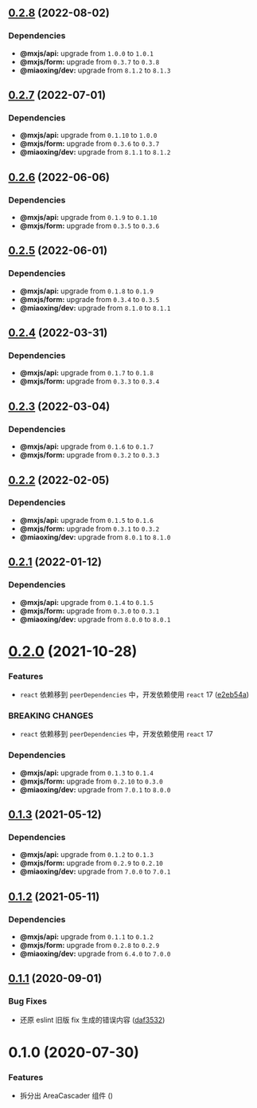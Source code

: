 ## [0.2.8](https://github.com/miaoxing/mxjs-area-cascader/compare/v0.2.7...v0.2.8) (2022-08-02)





### Dependencies

* **@mxjs/api:** upgrade from `1.0.0` to `1.0.1`
* **@mxjs/form:** upgrade from `0.3.7` to `0.3.8`
* **@miaoxing/dev:** upgrade from `8.1.2` to `8.1.3`

## [0.2.7](https://github.com/miaoxing/mxjs-area-cascader/compare/v0.2.6...v0.2.7) (2022-07-01)





### Dependencies

* **@mxjs/api:** upgrade from `0.1.10` to `1.0.0`
* **@mxjs/form:** upgrade from `0.3.6` to `0.3.7`
* **@miaoxing/dev:** upgrade from `8.1.1` to `8.1.2`

## [0.2.6](https://github.com/miaoxing/mxjs-area-cascader/compare/v0.2.5...v0.2.6) (2022-06-06)





### Dependencies

* **@mxjs/api:** upgrade from `0.1.9` to `0.1.10`
* **@mxjs/form:** upgrade from `0.3.5` to `0.3.6`

## [0.2.5](https://github.com/miaoxing/mxjs-area-cascader/compare/v0.2.4...v0.2.5) (2022-06-01)





### Dependencies

* **@mxjs/api:** upgrade from `0.1.8` to `0.1.9`
* **@mxjs/form:** upgrade from `0.3.4` to `0.3.5`
* **@miaoxing/dev:** upgrade from `8.1.0` to `8.1.1`

## [0.2.4](https://github.com/miaoxing/mxjs-area-cascader/compare/v0.2.3...v0.2.4) (2022-03-31)





### Dependencies

* **@mxjs/api:** upgrade from `0.1.7` to `0.1.8`
* **@mxjs/form:** upgrade from `0.3.3` to `0.3.4`

## [0.2.3](https://github.com/miaoxing/mxjs-area-cascader/compare/v0.2.2...v0.2.3) (2022-03-04)





### Dependencies

* **@mxjs/api:** upgrade from `0.1.6` to `0.1.7`
* **@mxjs/form:** upgrade from `0.3.2` to `0.3.3`

## [0.2.2](https://github.com/miaoxing/mxjs-area-cascader/compare/v0.2.1...v0.2.2) (2022-02-05)





### Dependencies

* **@mxjs/api:** upgrade from `0.1.5` to `0.1.6`
* **@mxjs/form:** upgrade from `0.3.1` to `0.3.2`
* **@miaoxing/dev:** upgrade from `8.0.1` to `8.1.0`

## [0.2.1](https://github.com/miaoxing/mxjs-area-cascader/compare/v0.2.0...v0.2.1) (2022-01-12)





### Dependencies

* **@mxjs/api:** upgrade from `0.1.4` to `0.1.5`
* **@mxjs/form:** upgrade from `0.3.0` to `0.3.1`
* **@miaoxing/dev:** upgrade from `8.0.0` to `8.0.1`

# [0.2.0](https://github.com/miaoxing/mxjs-area-cascader/compare/v0.1.3...v0.2.0) (2021-10-28)


### Features

* `react` 依赖移到 `peerDependencies` 中，开发依赖使用 `react` 17 ([e2eb54a](https://github.com/miaoxing/mxjs-area-cascader/commit/e2eb54a3030b813e6733a1740f33204a0e33b1e2))


### BREAKING CHANGES

* `react` 依赖移到 `peerDependencies` 中，开发依赖使用 `react` 17





### Dependencies

* **@mxjs/api:** upgrade from `0.1.3` to `0.1.4`
* **@mxjs/form:** upgrade from `0.2.10` to `0.3.0`
* **@miaoxing/dev:** upgrade from `7.0.1` to `8.0.0`

## [0.1.3](https://github.com/miaoxing/mxjs-area-cascader/compare/v0.1.2...v0.1.3) (2021-05-12)





### Dependencies

* **@mxjs/api:** upgrade from `0.1.2` to `0.1.3`
* **@mxjs/form:** upgrade from `0.2.9` to `0.2.10`
* **@miaoxing/dev:** upgrade from `7.0.0` to `7.0.1`

## [0.1.2](https://github.com/miaoxing/mxjs-area-cascader/compare/v0.1.1...v0.1.2) (2021-05-11)





### Dependencies

* **@mxjs/api:** upgrade from `0.1.1` to `0.1.2`
* **@mxjs/form:** upgrade from `0.2.8` to `0.2.9`
* **@miaoxing/dev:** upgrade from `6.4.0` to `7.0.0`

## [0.1.1](https://github.com/miaoxing/mxjs-area-cascader/compare/v0.1.0...v0.1.1) (2020-09-01)


### Bug Fixes

* 还原 eslint 旧版 fix 生成的错误内容 ([daf3532](https://github.com/miaoxing/mxjs-area-cascader/commit/daf353228233daeaac4d1cdb6401235c7871a275))

# 0.1.0 (2020-07-30)


### Features

* 拆分出 AreaCascader 组件 ([](https://github.com/miaoxing/mxjs-area-cascader/commit/))
